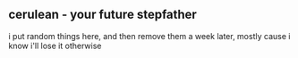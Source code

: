 ## cerulean - your future stepfather
i put random things here, and then remove them a week later, mostly cause i know i'll lose it otherwise
